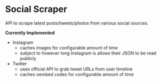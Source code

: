 # Social Scraper

API to scrape latest posts/tweets/photos from various social sources.

**Currently Implemented**

- Instagram
    - caches images for configurable amount of time
    - subject to however long Instagram is allows their JSON to be read publicly
- Twitter
    - uses official API to grab tweet URLs from user timeline
    - caches oembed codes for configurable amount of time